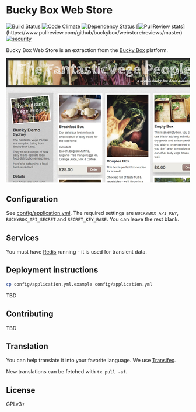 # Bucky Box Web Store

[![Build Status](https://travis-ci.org/buckybox/webstore.svg?branch=master)](https://travis-ci.org/buckybox/webstore)
[![Code Climate](https://codeclimate.com/github/buckybox/webstore/badges/gpa.svg)](https://codeclimate.com/github/buckybox/webstore)
[![Dependency Status](https://gemnasium.com/buckybox/webstore.svg)](https://gemnasium.com/buckybox/webstore)
[![PullReview stats](https://www.pullreview.com/github/buckybox/webstore/badges/master.svg?)](https://www.pullreview.com/github/buckybox/webstore/reviews/master)
[![security](https://hakiri.io/github/buckybox/webstore/master.svg)](https://hakiri.io/github/buckybox/webstore/master)

Bucky Box Web Store is an extraction from the [Bucky Box](http://www.buckybox.com/) platform.

![Screenshot](doc/screenshot.jpg)

## Configuration

See [config/application.yml](https://github.com/buckybox/webstore/blob/master/config/application.yml.example).
The required settings are `BUCKYBOX_API_KEY`, `BUCKYBOX_API_SECRET` and `SECRET_KEY_BASE`. You can leave the rest blank.

## Services

You must have [Redis](http://redis.io/) running - it is used for transient data.

## Deployment instructions

```bash
cp config/application.yml.example config/application.yml
```

TBD

## Contributing

TBD

## Translation

You can help translate it into your favorite language. We use [Transifex](https://www.transifex.com/projects/p/buckybox-webstore/).

New translations can be fetched with `tx pull -af`.

## License

GPLv3+

